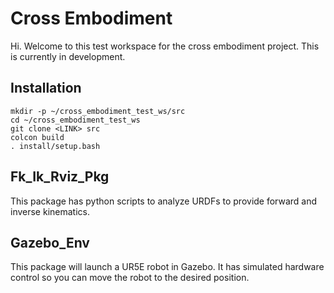 # Cross Embodiment

Hi. Welcome to this test workspace for the cross embodiment project. This is currently in development.

## Installation
```
mkdir -p ~/cross_embodiment_test_ws/src
cd ~/cross_embodiment_test_ws
git clone <LINK> src
colcon build
. install/setup.bash
```

## Fk_Ik_Rviz_Pkg
This package has python scripts to analyze URDFs to provide forward and inverse kinematics.

## Gazebo_Env
This package will launch a UR5E robot in Gazebo. It has simulated hardware control so you can move the robot to the desired position.